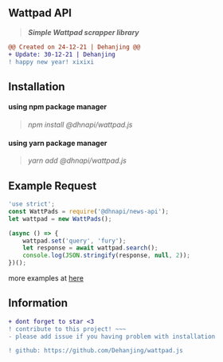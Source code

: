## Wattpad API

> **_Simple Wattpad scrapper library_**

```diff
@@ Created on 24-12-21 | Dehanjing @@
+ Update: 30-12-21 | Dehanjing
! happy new year! xixixi
```

## Installation

<h4>
  using npm package manager
</h4>

> _npm install @dhnapi/wattpad.js_

<h4>
  using yarn package manager
</h4>

> _yarn add @dhnapi/wattpad.js_

## Example Request

```javascript
'use strict';
const WattPads = require('@dhnapi/news-api');
let wattpad = new WattPads();

(async () => {
	wattpad.set('query', 'fury');
	let response = await wattpad.search();
	console.log(JSON.stringify(response, null, 2));
})();
```

more examples at [here](https://github.com/Dehanjing/wattpad.js/blob/master/test/wattpad.test.js)

## Information

```diff
+ dont forget to star <3
! contribute to this project! ~~~
- please add issue if you having problem with installation

! github: https://github.com/Dehanjing/wattpad.js
```
